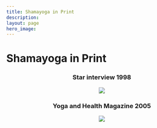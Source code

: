 ```yaml
---
title: Shamayoga in Print
description:
layout: page
hero_image:
---
```


# Shamayoga in Print

<div class="separator" style="clear: both; text-align: center;"><h3>Star interview 1998</h3><img src="https://res.cloudinary.com/shamayoga/image/upload/v1598135727/paper_001.jpg" /></div>

<div class="separator" style="clear: both; text-align: center;"><h3>Yoga and Health Magazine 2005</h3><img src="https://res.cloudinary.com/shamayoga/image/upload/w_1200/v1598135127/magazine_001.jpg" /></div>